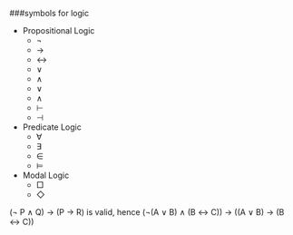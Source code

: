 ###symbols for logic
- Propositional Logic
    - $\neg$
    - $\rightarrow$
    - $\leftrightarrow$
    - $\vee$
    - $\land$
    - $\lor$
    - $\wedge$
    - $\vdash$
    - $\dashv$
- Predicate Logic
    - $\forall$
    - $\exists$
    - $\in$
    - $\models$
- Modal Logic
    - $\Box$
    - $\Diamond$


($\neg$ P $\wedge$ Q) $\rightarrow$ (P $\rightarrow$ R) is valid, hence
($\neg$(A $\vee$ B) $\wedge$ (B $\leftrightarrow$ C)) $\rightarrow$ ((A $\vee$ B) $\rightarrow$ (B $\leftrightarrow$ C))


